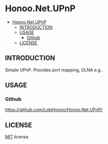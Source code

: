# Honoo.Net.UPnP

- [Honoo.Net.UPnP](#honoonetupnp)
  - [INTRODUCTION](#introduction)
  - [USAGE](#usage)
    - [Github](#github)
  - [LICENSE](#license)

## INTRODUCTION

Simple UPnP. Provides port mapping, DLNA e.g..

## USAGE

### Github

<https://github.com/LokiHonoo/Honoo.Net.UPnP/>

## LICENSE

[MIT](LICENSE) license.
